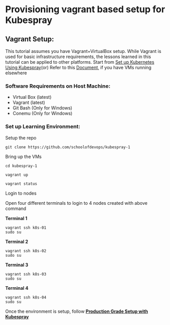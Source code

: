 # Provisioning  vagrant based setup for Kubespray

## Vagrant Setup:

This tutorial assumes you have Vagrant+VirtualBox setup. While Vagrant is used for basic infrastructure requirements, the lessons learned in this tutorial can be applied to other platforms. Start from [Set up Kubernetes Using Kubespray](#Settin-Up-Kubernetes-Using-Kubespray)(or) Refer to this [Document](https://github.com/schoolofdevops/ultimate-kubernetes-bootcamp/blob/master/chapters/cluster_setup_kubespray.md), if you have VMs running elsewhere

### Software Requirements on Host Machine:
   * Virtual Box (latest)
   * Vagrant (latest)
   * Git Bash (Only for Windows)
   * Conemu (Only for Windows)

### Set up Learning Environment:

Setup the repo

```
git clone https://github.com/schoolofdevops/kubespray-1

```

Bring up the VMs

```
cd kubespray-1

vagrant up

vagrant status
```

Login to nodes

Open four different terminals to login to 4 nodes created with above command

**Terminal 1**
```
vagrant ssh k8s-01
sudo su

```
**Terminal 2**

```
vagrant ssh k8s-02
sudo su
```

**Terminal 3**

```
vagrant ssh k8s-03
sudo su
```


**Terminal 4**

```
vagrant ssh k8s-04
sudo su
```


Once the environment is setup, follow [**Production Grade Setup with Kubespray**](https://schoolofdevops.github.io/ultimate-kubernetes-bootcamp/cluster_setup_kubespray/)
